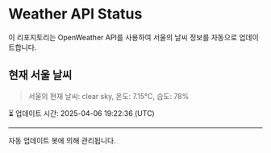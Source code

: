 
# Weather API Status

이 리포지토리는 OpenWeather API를 사용하여 서울의 날씨 정보를 자동으로 업데이트합니다.

## 현재 서울 날씨
> 서울의 현재 날씨: clear sky, 온도: 7.15°C, 습도: 78%

⏳ 업데이트 시간: 2025-04-06 19:22:36 (UTC)

---
자동 업데이트 봇에 의해 관리됩니다.
